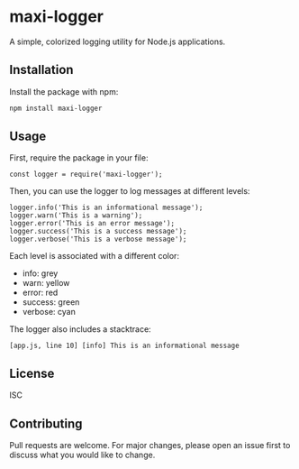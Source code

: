 # maxi-logger

A simple, colorized logging utility for Node.js applications.

## Installation

Install the package with npm:

```bash
npm install maxi-logger
```
## Usage
First, require the package in your file:

```node
const logger = require('maxi-logger');
```

Then, you can use the logger to log messages at different levels:

```node
logger.info('This is an informational message');
logger.warn('This is a warning');
logger.error('This is an error message');
logger.success('This is a success message');
logger.verbose('This is a verbose message');
````

Each level is associated with a different color:

* info: grey
* warn: yellow
* error: red
* success: green
* verbose: cyan

The logger also includes a stacktrace:

```console
[app.js, line 10] [info] This is an informational message
```

## License
ISC

## Contributing
Pull requests are welcome. For major changes, please open an issue first to discuss what you would like to change.
